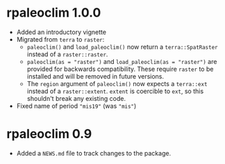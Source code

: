 # rpaleoclim 1.0.0

* Added an introductory vignette
* Migrated from `terra` to `raster`:
  * `paleoclim()` and `load_paleoclim()` now return a `terra::SpatRaster`
    instead of a `raster::raster`.
  * `paleoclim(as = "raster")` and `load_paleoclim(as = "raster")` are provided
    for backwards compatibility. These require `raster` to be installed and will
    be removed in future versions.
  * The `region` argument of `paleoclim()` now expects a `terra::ext` instead of
    a `raster::extent`. `extent` is coercible to `ext`, so this shouldn't
    break any existing code.
* Fixed name of period `"mis19"` (was `"mis"`)

# rpaleoclim 0.9

* Added a `NEWS.md` file to track changes to the package.
